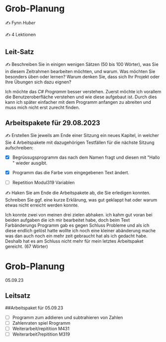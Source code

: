 # Grob-Planung

✍️ Fynn *Huber* 

✍️ 4 Lektionen

## Leit-Satz

✍️ Beschreiben Sie in einigen wenigen Sätzen (50 bis 100 Wörter), was Sie in diesem Zeitrahmen bearbeiten möchten, und warum. Was möchten Sie besonders üben oder lernen? Warum denken Sie, dass sich Ihr Projekt oder Ihre Übungen sich dazu eignen?

Ich möchte das *C# Programm* besser verstehen. Zuerst möchte ich vorallem die Benutzeroberfläche verstehen und wie diese aufgebaut ist. Durch dies kann ich später einfacher mit dem Programm anfangen zu abreiten und muss mich nicht erst zurecht finden.

## Arbeitspakete für 29.08.2023

✍️ Erstellen Sie jeweils am Ende einer Sitzung ein neues Kapitel, in welcher Sie 4 Arbeitspakete mit dazugehörigen Testfällen für die nächste Sitzung aufschreiben:

- [x] Begrüssugsprogramm das nach dem Namen fragt und diesen mit "Hallo <Name>" wieder ausgibt.

- [x] Programm das die Farbe vom eingegebenen Text ändert.

- [ ] Repetition Modul319 Variablen

✍️  Haken Sie am Ende die Arbeitspakete ab, die Sie erledigen konnten. Schreiben Sie ggf. eine kurze Erklärung, was gut geklappt hat oder warum etwas nicht erreicht werden konnte.

Ich konnte zwei von meinen drei zielen abhaken. ich kahm gut voran bei beiden aufgaben die ich mir bearbeitet habe, doch beim Text Farbänderungs Programm gab es gegen Schluss Probleme und als ich diese endlich gelöst hatte wollte ich noch eine kleiner abänderung mache was dan auch noch ein mehr zeit gebraucht hat als ich gedacht habe. Deshalb hat es am Schluss nicht mehr für mein letztes Arbeitspaket gereicht. (67 Wörter)


# Grob-Planung
05.09.23

## Leitsatz

##Arbeitspaket für 05.09.23
- [ ] Programm zum addieren und subtrahieren von Zahlen
- [ ] Zahlenraten spiel Rrogramm
- [ ] Weiterarbeit/repitition M431
- [ ] Weiterarbeit7repitition M319

